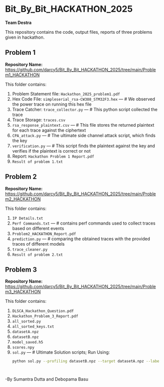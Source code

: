 # Bit_By_Bit_HACKATHON_2025

**Team Destra**

This repository contains the code, output files, reports of three problems given in hackathon.

## Problem 1
**Repository Name:** https://github.com/darcy5/Bit_By_Bit_HACKATHON_2025/tree/main/Problem1_HACKATHON

This folder contains:
1. Problem Statement file: `Hackathon_2025_problem1.pdf`  
2. Hex Code File: `simpleserial_rsa-CW308_STM32F3.hex` — # We observed the power trace on running this hex file  
3. Trace Catcher: `trace_collector.py` — # This python script collected the trace  
4. Trace Storage: `traces.csv`  
5. `rsa_response_plaintext.csv` — # This file stores the returned plaintext for each trace against the ciphertext  
6. `CPA_attack.py` — # The ultimate side channel attack script, which finds the key  
7. `verification.py` — # This script finds the plaintext against the key and verifies if the plaintext is correct or not  
8. Report: `Hackathon Problem 1 Report.pdf`  
9. `Result of problem 1.txt`


## Problem 2
**Repository Name:** https://github.com/darcy5/Bit_By_Bit_HACKATHON_2025/tree/main/Problem2_HACKATHON

This folder contains:
1. `IP Details.txt`  
2. `Perf Commands.txt` — # contains perf commands used to collect traces based on different events  
3. `Problem2_HACKATHON_Report.pdf`  
4. `prediction.py` — # comparing the obtained traces with the provided traces of different models  
5. `trace_cleaner.py`  
6. `Result of problem 2.txt`


## Problem 3
**Repository Name:** https://github.com/darcy5/Bit_By_Bit_HACKATHON_2025/tree/main/Problem3_HACKATHON

This folder contains:
1. `DLSCA_Hackathon_Question.pdf`  
2. `Hackathon_Problem_3_Report.pdf`  
3. `all_sorted.py`  
4. `all_sorted_keys.txt`  
5. `datasetA.npz`  
6. `datasetB.npz`  
7. `model_saved.h5`  
8. `scores.npy`  
9. `sol.py` — # Ultimate Solution scripts; Run Using:  
   ```bash
   python sol.py --profiling datasetB.npz --target datasetA.npz --label_type sbox --epochs 80




-By Sumantra Dutta and Debopama Basu
